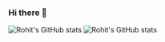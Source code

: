 ### Hi there 👋


![Rohit's GitHub stats](https://github-readme-stats.vercel.app/api?username=falconcode16&count_private=true)
![Rohit's GitHub stats](https://github-readme-stats.vercel.app/api?username=falconcode16&show_icons=true&theme=radical)




<!--
**falconcode16/falconcode16** is a ✨ _special_ ✨ repository because its `README.md` (this file) appears on your GitHub profile.

Here are some ideas to get you started:

- 🔭 I’m currently working on ...
- 🌱 I’m currently learning ...
- 👯 I’m looking to collaborate on ...
- 🤔 I’m looking for help with ...
- 💬 Ask me about ...
- 📫 How to reach me: ...
- 😄 Pronouns: ...
- ⚡ Fun fact: ...
-->
